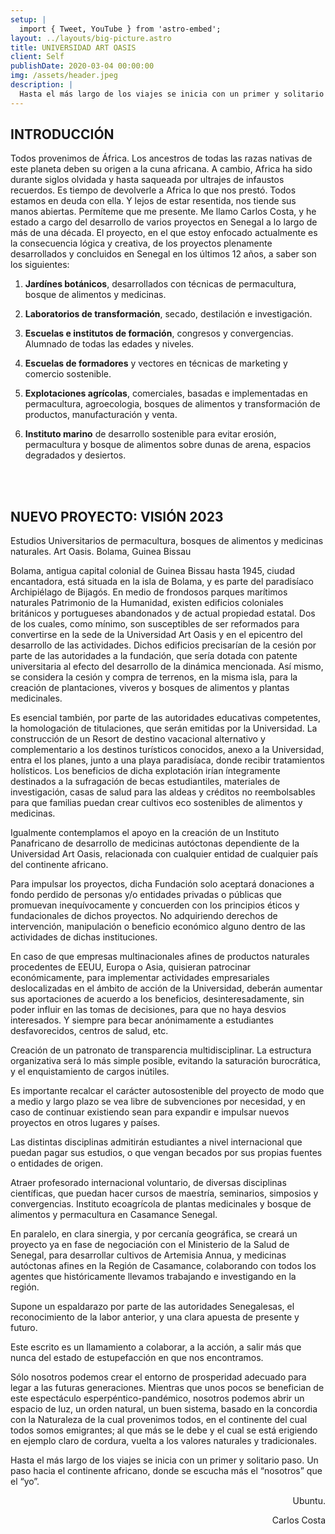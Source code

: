 ```yaml
---
setup: |
  import { Tweet, YouTube } from 'astro-embed';
layout: ../layouts/big-picture.astro
title: UNIVERSIDAD ART OASIS
client: Self
publishDate: 2020-03-04 00:00:00
img: /assets/header.jpeg
description: |
  Hasta el más largo de los viajes se inicia con un primer y solitario paso. Un paso hacia el continente africano, donde se escucha más el “nosotros” que el “yo”.
---
```


## INTRODUCCIÓN

Todos provenimos de África. Los ancestros de todas las razas nativas de este planeta deben su origen a la cuna africana. A cambio, Africa ha sido durante siglos olvidada y hasta saqueada por ultrajes de infaustos recuerdos. Es tiempo de devolverle a Africa lo que nos prestó. Todos estamos en deuda con ella. Y lejos de estar resentida, nos tiende sus manos abiertas. Permíteme que me presente. Me llamo Carlos Costa, y he estado a cargo del desarrollo de varios proyectos en Senegal a lo largo de más de una década. El proyecto, en el que estoy enfocado actualmente es la consecuencia lógica y creativa, de los proyectos plenamente desarrollados y concluidos en Senegal en los últimos 12 años, a saber son los siguientes:

1. **Jardínes botánicos**, desarrollados con técnicas de permacultura, bosque de alimentos y medicinas.

2. **Laboratorios de transformación**, secado, destilación e investigación.

3. **Escuelas e institutos de formación**, congresos y convergencias. Alumnado de todas las edades y niveles.

4. **Escuelas de formadores** y vectores en técnicas de marketing y comercio sostenible.

5. **Explotaciones agrícolas**, comerciales, basadas e implementadas en permacultura, agroecologia, bosques de alimentos y transformación de productos, manufacturación y venta.

6. **Instituto marino** de desarrollo sostenible para evitar erosión, permacultura y bosque de alimentos sobre dunas de arena, espacios degradados y desiertos.

<br>

<center><YouTube id="https://youtu.be/G5XcdLmcCVA" /></center>


<br>

## NUEVO PROYECTO: VISIÓN 2023

Estudios Universitarios de permacultura, bosques de alimentos y medicinas naturales. Art Oasis. Bolama, Guinea Bissau

Bolama, antigua capital colonial de Guinea Bissau hasta 1945, ciudad encantadora, está situada en la isla de Bolama, y es parte del paradisíaco Archipiélago de Bijagós. En medio de frondosos parques marítimos naturales Patrimonio de la Humanidad, existen edificios coloniales británicos y portugueses abandonados y de actual propiedad estatal. Dos de los cuales, como mínimo, son susceptibles de ser reformados para convertirse en la sede de la Universidad Art Oasis y en el epicentro del desarrollo de las actividades. Dichos edificios precisarían de la cesión por parte de las autoridades a la fundación, que sería dotada con patente universitaria al efecto del desarrollo de la dinámica mencionada. Así mismo, se considera la cesión y compra de terrenos, en la misma isla, para la creación de plantaciones, viveros y bosques de alimentos y plantas medicinales. 

Es esencial también, por parte de las autoridades educativas competentes, la homologación de titulaciones, que serán emitidas por la Universidad. La construcción de un Resort de destino vacacional alternativo y complementario a los destinos turísticos conocidos, anexo a la Universidad, entra el los planes, junto a una playa paradisíaca, donde recibir tratamientos holísticos. Los beneficios de dicha explotación irían íntegramente destinados a la sufragación de becas estudiantiles, materiales de investigación, casas de salud para las aldeas y créditos no reembolsables para que familias puedan crear cultivos eco sostenibles de alimentos y medicinas.

Igualmente contemplamos el apoyo en la creación de un Instituto Panafricano de desarrollo de medicinas autóctonas dependiente de la Universidad Art Oasis, relacionada con cualquier entidad de cualquier país del continente africano.

Para impulsar los proyectos, dicha Fundación solo aceptará donaciones a fondo perdido de personas y/o entidades privadas o públicas que promuevan inequívocamente y concuerden con los principios éticos y fundacionales de dichos proyectos. No adquiriendo derechos de intervención, manipulación o beneficio económico alguno dentro de las actividades de dichas instituciones.

En caso de que empresas multinacionales afines de productos naturales procedentes de EEUU, Europa o Asia, quisieran patrocinar económicamente, para implementar actividades empresariales deslocalizadas en el ámbito de acción de la Universidad, deberán aumentar sus aportaciones de acuerdo a los beneficios, desinteresadamente, sin poder influir en las tomas de decisiones, para que no haya desvios interesados. Y siempre para becar anónimamente a estudiantes desfavorecidos, centros de salud, etc.

Creación de un patronato de transparencia multidisciplinar. La estructura organizativa será lo más simple posible, evitando la saturación burocrática, y el enquistamiento de cargos inútiles.

Es importante recalcar el carácter autosostenible del proyecto de modo que a medio y largo plazo se vea libre de subvenciones por necesidad, y en caso de continuar existiendo sean para expandir e impulsar nuevos proyectos en otros lugares y países.

Las distintas disciplinas admitirán estudiantes a nivel internacional que puedan pagar sus estudios, o que vengan becados por sus propias fuentes o entidades de origen.

Atraer profesorado internacional voluntario, de diversas disciplinas científicas, que puedan hacer cursos de maestría, seminarios, simposios y convergencias. Instituto ecoagrícola de plantas medicinales y bosque de alimentos y permacultura en Casamance Senegal.

En paralelo, en clara sinergia, y por cercanía geográfica, se creará un proyecto ya en fase de negociación con el Ministerio de la Salud de Senegal, para desarrollar cultivos de Artemisia Annua, y medicinas autóctonas afines en la Región de Casamance, colaborando con todos los agentes que históricamente llevamos trabajando e investigando en la región.

Supone un espaldarazo por parte de las autoridades Senegalesas, el reconocimiento de la labor anterior, y una clara apuesta de presente y futuro.

Este escrito es un llamamiento a colaborar, a la acción, a salir más que nunca del estado de estupefacción en que nos encontramos.

Sólo nosotros podemos crear el entorno de prosperidad adecuado para legar a las futuras generaciones. Mientras que unos pocos se benefician de este espectáculo esperpéntico-pandémico, nosotros podemos abrir un espacio de luz, un orden natural, un buen sistema, basado en la concordia con la Naturaleza de la cual provenimos todos, en el continente del cual todos somos emigrantes; al que más se le debe y el cual se está erigiendo en ejemplo claro de cordura, vuelta a los valores naturales y tradicionales.

Hasta el más largo de los viajes se inicia con un primer y solitario paso. Un paso hacia el continente africano, donde se escucha más el “nosotros” que el “yo”.



<div style="text-align: right"> 

Ubuntu.

Carlos Costa

</div>